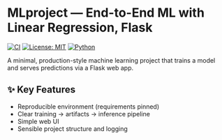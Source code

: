 # MLproject — End-to-End ML with Linear Regression, Flask

[![CI](https://img.shields.io/badge/CI-passing-brightgreen.svg)]()
[![License: MIT](https://img.shields.io/badge/license-MIT-blue.svg)]()
[![Python](https://img.shields.io/badge/python-3.10%2B-informational.svg)]()

A minimal, production-style machine learning project that trains a model and serves predictions via a Flask web app.

## ✨ Key Features

- Reproducible environment (requirements pinned)
- Clear training → artifacts → inference pipeline
- Simple web UI
- Sensible project structure and logging
